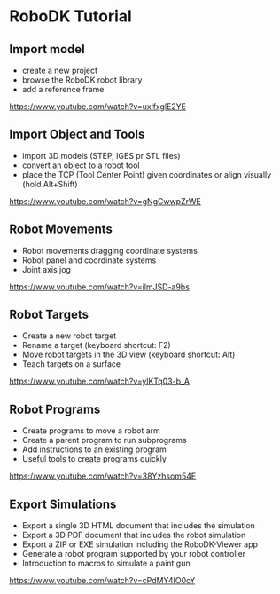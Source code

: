 # RoboDK Tutorial

## Import model

- create a new project
- browse the RoboDK robot library
- add a reference frame

https://www.youtube.com/watch?v=uxlfxglE2YE

## Import Object and Tools

- import 3D models (STEP, IGES pr STL files)
- convert an object to a robot tool
- place the TCP (Tool Center Point) given coordinates or align visually (hold Alt+Shift)

https://www.youtube.com/watch?v=gNgCwwpZrWE

## Robot Movements

- Robot movements dragging coordinate systems
- Robot panel and coordinate systems
- Joint axis jog

https://www.youtube.com/watch?v=ilmJSD-a9bs

## Robot Targets

- Create a new robot target
- Rename a target (keyboard shortcut: F2)
- Move robot targets in the 3D view (keyboard shortcut: Alt)
- Teach targets on a surface

https://www.youtube.com/watch?v=ylKTq03-b_A

## Robot Programs

- Create programs to move a robot arm
- Create a parent program to run subprograms
- Add instructions to an existing program
- Useful tools to create programs quickly

https://www.youtube.com/watch?v=38Yzhsom54E

## Export Simulations

- Export a single 3D HTML document that includes the simulation
- Export a 3D PDF document that includes the robot simulation
- Export a ZIP or EXE simulation including the RoboDK-Viewer app
- Generate a robot program supported by your robot controller
- Introduction to macros to simulate a paint gun

https://www.youtube.com/watch?v=cPdMY4IO0cY

